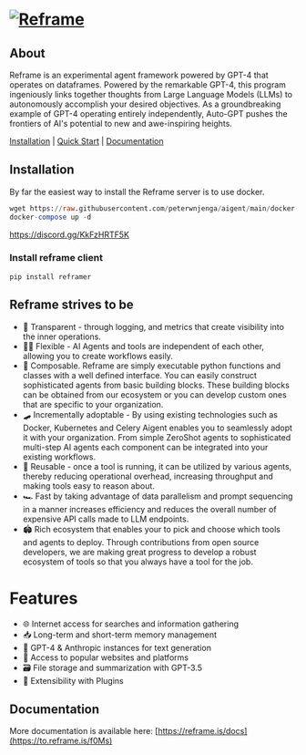 # <a href="https://reframe.is/"><img src="https://d3g1vr8yw3euzd.cloudfront.net/nnext-ultra-wide-tingle.png" alt="Reframe"></a>

## About


Reframe is an experimental agent framework powered by GPT-4 that operates on dataframes.
Powered by the remarkable GPT-4, this program ingeniously links together thoughts from
Large Language Models (LLMs) to autonomously accomplish your desired objectives.
As a groundbreaking example of GPT-4 operating entirely independently, Auto-GPT pushes
the frontiers of AI's potential to new and awe-inspiring heights.


[Installation](#installation) |  [Quick Start](#quick-start) | [Documentation](#documentation)

## Installation

By far the easiest way to install the Reframe server is to use docker.

```sql
wget https://raw.githubusercontent.com/peterwnjenga/aigent/main/docker-compose.yaml
docker-compose up -d
```

https://discord.gg/KkFzHRTF5K

### Install reframe client
```shell
pip install reframer
```

## Reframe strives to be

* 🥽 Transparent - through logging, and metrics that create visibility into the inner operations.
* 🤸🏾 Flexible - AI Agents and tools are independent of each other, allowing you to create workflows easily.
* 🧩 Composable. Reframe are simply executable python functions and classes with a well defined interface. You can easily construct sophisticated agents from basic building blocks. These building blocks can be obtained from our ecosystem or you can develop custom ones that are specific to your organization.
* 🛹 Incrementally adoptable - By using existing technologies such as Docker, Kubernetes and Celery Aigent enables you to seamlessly adopt it with your organization. From simple ZeroShot agents to sophisticated multi-step AI agents each component can be integrated into your existing workflows.
* 🔨 Reusable - once a tool is running, it can be utilized by various agents, thereby reducing operational overhead, increasing throughput and making tools easy to reason about.
* 🏎️ Fast by taking advantage of data parallelism and prompt sequencing in a manner increases efficiency and reduces the overall number of expensive API calls made to LLM endpoints.
* 🏟️ Rich ecosystem that enables your to pick and choose which tools and agents to deploy. Through contributions from open source developers, we are making great progress to develop a robust ecosystem of tools so that you always have a tool for the job.

# Features
* 🌐 Internet access for searches and information gathering
* 📥 Long-term and short-term memory management 
* 🧠 GPT-4 & Anthropic instances for text generation 
* 🔗 Access to popular websites and platforms 
* 🗃️ File storage and summarization with GPT-3.5 
* 🔌 Extensibility with Plugins

## Documentation

More documentation is available here: [https://reframe.is/docs](https://to.reframe.is/f0Ms)